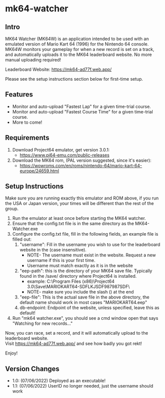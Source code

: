 ﻿# mk64-watcher


## Intro
MK64 Watcher (MK64W) is an application intended to be used with an emulated version of Mario Kart 64 (1996) for the Nintendo 64 console. MK64W monitors your gameplay for when a new record is set on a track, and automatically uploads it to the MK64 leaderboard website. No more manual uploading required!

Leaderboard Website: https://mk64-ad77f.web.app/

Please see the setup instructions section below for first-time setup.

## Features
* Monitor and auto-upload "Fastest Lap" for a given time-trial course.
* Monitor and auto-upload "Fastest Course Time" for a given time-trial course.
* More to come!

## Requirements
1. Download Project64 emulator, get version 3.0.1: 
    * https://www.pj64-emu.com/public-releases
2. Download the MK64 rom, (PAL version suggested, since it's easier):
    * https://wowroms.com/en/roms/nintendo-64/mario-kart-64-europe/24659.html

## Setup Instructions
Make sure you are running exactly this emulator and ROM above, if you run the USA or Japan version, your times will be different than the rest of the group.

1. Run the emulator at least once before starting the MK64 watcher.
2. Ensure that the config.txt file is in the same directory as the MK64-Watcher.exe
3. Configure the config.txt file, fill in the following fields, an example file is filled out:
    1. "username": Fill in the username you wish to use for the leaderboard website in the (case insensitive).
        * NOTE- The username must exist in the website. Request a new username if this is your first time.
        * Username must match exactly as it is in the website
    2. "eep-path": this is the directory of your MK64 save file. Typically found in the /save/ directory where Project64 is installed. 
        * example: C:\Program Files (x86)\Project64 3.0\Save\MARIOKART64-SDFLKJSDF987987SDF\
        * NOTE- make sure you include the slash (\) at the end
    3. "eep-file": This is the actual save file in the above directory, the default name should work in most cases "MARIOKART64.eep"
    4. db-endpoint: Endpoint of the website, unless specified, leave this as default!
4. Run "mk64 watcher.exe", you should see a cmd window open that says "Watching for new records..."

Now, you can race, set a record, and it will automatically upload to the leaderboard website.  
Visit https://mk64-ad77f.web.app/ and see how badly you got rekt!

Enjoy!

## Version Changes
* 1.0: (07/06/2022) Deployed as an executable!
* 1.1: (07/06/2022) UserID no longer needed, just the username should work

